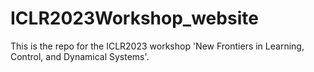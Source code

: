 # ICLR2023Workshop_website
This is the repo for the ICLR2023 workshop 'New Frontiers in Learning, Control, and Dynamical Systems'.

